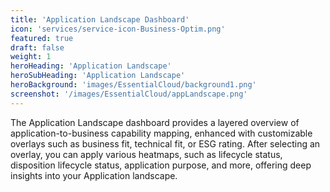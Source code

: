 ```yaml
---
title: 'Application Landscape Dashboard'
icon: 'services/service-icon-Business-Optim.png'
featured: true
draft: false
weight: 1
heroHeading: 'Application Landscape'
heroSubHeading: 'Application Landscape'
heroBackground: 'images/EssentialCloud/background1.png'
screenshot: '/images/EssentialCloud/appLandscape.png'  
---
```

The Application Landscape dashboard provides a layered overview of application-to-business capability mapping, enhanced with customizable overlays such as business fit, technical fit, or ESG rating. After selecting an overlay, you can apply various heatmaps, such as lifecycle status, disposition lifecycle status, application purpose, and more, offering deep insights into your Application landscape.
